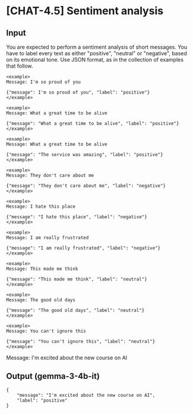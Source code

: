 # [CHAT-4.5] Sentiment analysis

## Input

You are expected to perform a sentiment analysis of short messages. You have to label every text as either "positive", "neutral" or "negative", based on its emotional tone. Use JSON format, as in the collection of examples that follow.

```
<example>
Message: I'm so proud of you

{"message": I'm so proud of you", "label": "positive"}
</example>

<example>
Message: What a great time to be alive

{"message": "What a great time to be alive", "label": "positive"}
</example>

<example>
Message: What a great time to be alive

{"message": "The service was amazing", "label": "positive"}
</example>

<example>
Message: They don't care about me

{"message": "They don't care about me", "label": "negative"}
</example>

<example>
Message: I hate this place

{"message": "I hate this place", "label": "negative"}
</example>

<example>
Message: I am really frustrated

{"message": "I am really frustrated", "label": "negative"}
</example>

<example>
Message: This made me think

{"message": "This made me think", "label": "neutral"}
</example>

<example>
Message: The good old days

{"message": "The good old days", "label": "neutral"}
</example>

<example>
Message: You can't ignore this

{"message": "You can't ignore this", "label": "neutral"}
</example>
```

Message: I'm excited about the new course on AI

## Output (gemma-3-4b-it)

```
{
    "message": "I'm excited about the new course on AI",
    "label": "positive"
}
```
